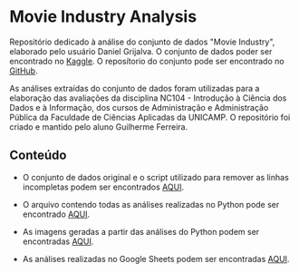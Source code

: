# Movie Industry Analysis
Repositório dedicado à análise do conjunto de dados "Movie Industry", elaborado pelo usuário Daniel Grijalva.
O conjunto de dados poder ser encontrado no [Kaggle](https://www.kaggle.com/datasets/danielgrijalvas/movies).
O reposítorio do conjunto pode ser encontrado no [GitHub](https://github.com/danielgrijalva/movie-stats).

As análises extraídas do conjunto de dados foram utilizadas para a elaboração das avaliações da disciplina NC104 - Introdução à Ciência dos Dados e à Informação, dos cursos de Administração e Administração Pública da Faculdade de Ciências Aplicadas da UNICAMP. O repositório foi criado e mantido pelo aluno Guilherme Ferreira.

## Conteúdo
* O conjunto de dados original e o script utilizado para remover as linhas incompletas podem ser encontrados [AQUI](https://github.com/guicns/movie-industry-analysis/tree/main/1.%20Originais%20e%20Script).

* O arquivo contendo todas as análises realizadas no Python pode ser encontrado [AQUI](https://github.com/guicns/movie-industry-analysis/blob/main/2.%20An%C3%A1lise%20Python/movies_python_analysis.ipynb).

* As imagens geradas a partir das análises do Python podem ser encontradas [AQUI](https://github.com/guicns/movie-industry-analysis/tree/main/3.%20Produtos%20e%20Google%20Sheet/Produtos).

* As análises realizadas no Google Sheets podem ser encontradas [AQUI](https://github.com/guicns/movie-industry-analysis/blob/main/3.%20Produtos%20e%20Google%20Sheet/Sheets_analisys.ods).